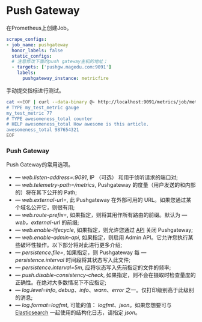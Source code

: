 # Push Gateway



在Prometheus上创建Job。

```yaml
scrape_configs:
- job_name: pushgateway
  honor_labels: false
  static_configs:
  # 注意修改下面的push gateway主机的地址；
  - targets: ['pushgw.magedu.com:9091']
    labels:
      pushgateway_instance: metricfire
```



手动提交指标进行测试。

```bash
cat <<EOF | curl --data-binary @- http://localhost:9091/metrics/job/metricfire/instance/article
# TYPE my_test_metric gauge
my_test_metric 77
# TYPE awesomeness_total counter
# HELP awesomeness_total How awesome is this article.
awesomeness_total 987654321
EOF
```



### Push Gateway

Push Gateway的常用选项。

- *— web.listen-address=:9091*, IP （可选） 和用于侦听请求的端口对;
- *— web.telemetry-path=/metrics*, Pushgateway 的度量（用户发送的和内部的）将在其下公开的 Path;
- *— web.external-url=*, 此 Pushgateway 在外部可用的 URL。如果您通过某个域名公开它，则很有用;
- *— web.route-prefix=*, 如果指定，则将其用作所有路由的前缀。默认为 *— web。external-url* 的前缀;
- *— web.enable-lifecycle*, 如果指定，则允许您通过 [API](https://github.com/prometheus/pushgateway#management-api) 关闭 Pushgateway;
- *— web.enable-admin-api*, 如果指定，则启用 Admin API。它允许您执行某些破坏性操作。以下部分将对此进行更多介绍;
- *— persistence.file=*, 如果指定，则 Pushgateway 每 *— persistence.interval* 时间段将其状态写入此文件;
- *— persistence.interval=5m*, 应将状态写入先前指定的文件的频率;
- *— push.disable-consistency-check*, 如果指定，则不会在摄取时检查量度的正确性。在绝对大多数情况下不应指定;
- *— log.level=info*, *debug*、*info*、*warn*、*error* 之一。仅打印级别高于此级别的消息;
- *— log.format=logfmt*, 可能的值： *logfmt*、*json*。如果您想要可与 [Elasticsearch](https://www.elastic.co/) 一起使用的结构化日志，请指定 *json*。
